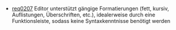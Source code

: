 * [req0207](req0207.md) Editor unterstützt gängige Formatierungen (fett, kursiv, Auflistungen, Überschriften, etc.), idealerweise durch eine Funktionsleiste, sodass keine Syntaxkenntnisse benötigt werden
